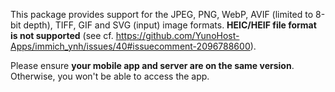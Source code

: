 This package provides support for the JPEG, PNG, WebP, AVIF (limited to 8-bit depth), TIFF, GIF and SVG (input) image formats.
**HEIC/HEIF file format is not supported** (see cf. https://github.com/YunoHost-Apps/immich_ynh/issues/40#issuecomment-2096788600).

Please ensure **your mobile app and server are on the same version**. Otherwise, you won't be able to access the app.
